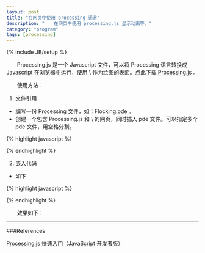 ```yaml
---
layout: post
title: "在网页中使用 processing 语言"
description: "　　在网页中使用 processing.js 显示动画等。"
category: "program"
tags: [processing]
---
```

{% include JB/setup %}

　　Processing.js 是一个 Javascript 文件，可以将 Processing 语言转换成 Javascript 在浏览器中运行，使用 \ 作为绘图的表面。[点此下载 Processing.js](http://processingjs.org/download/) 。

　　使用方法：

1. 文件引用

* 编写一份 Processing 文件，如：Flocking.pde 。  
* 创建一个包含 Processing.js 和 \ 的网页，同时插入 pde 文件。可以指定多个 pde 文件，用空格分割。

{% highlight javascript %}
<script src="processing.js"></script>
<canavs data-processing-sources="Flocking.pde"></canvas>
{% endhighlight %}

2. 嵌入代码

* 如下

{% highlight javascript %}
<script src="processing.js"></script>
<script type ="text/processing" data-processing-target="mycanvas">

/**
 * Flocking
 * by Daniel Shiffman.
 *
 * An implementation of Craig Reynold's Boids program to simulate
 * the flocking behavior of birds. Each boid steers itself based on
 * rules of avoidance, alignment, and coherence.
 *
 * Click the mouse to add a new boid.
 */

Flock flock;

void setup()
{
    size(640, 360);
    flock = new Flock();
    // Add an initial set of boids into the system
    for (int i = 0; i < 150; i++)
    {
        flock.addBoid(new Boid(width / 2, height / 2));
    }
}

void draw()
{
    background(50);
    flock.run();
}

// Add a new boid into the System
void mousePressed()
{
    flock.addBoid(new Boid(mouseX, mouseY));
}

</script>
<canvas id="mycanvas"></canvas>
{% endhighlight %}


　　效果如下：

<script type ="text/processing" data-processing-target="mycanvas">

/**
 * Flocking
 * by Daniel Shiffman.
 *
 * An implementation of Craig Reynold's Boids program to simulate
 * the flocking behavior of birds. Each boid steers itself based on
 * rules of avoidance, alignment, and coherence.
 *
 * Click the mouse to add a new boid.
 */

Flock flock;

void setup()
{
    size(640, 360);
    flock = new Flock();
    // Add an initial set of boids into the system
    for (int i = 0; i < 150; i++)
    {
        flock.addBoid(new Boid(width / 2, height / 2));
    }
}

void draw()
{
    background(50);
    flock.run();
}

// Add a new boid into the System
void mousePressed()
{
    flock.addBoid(new Boid(mouseX, mouseY));
}

</script>
<canvas id="mycanvas"></canvas>


-------------------------------------------

###References

[Processing.js 快速入门（JavaScript 开发者版）](http://chengyichao.info/processing-js-quickstart/)  
